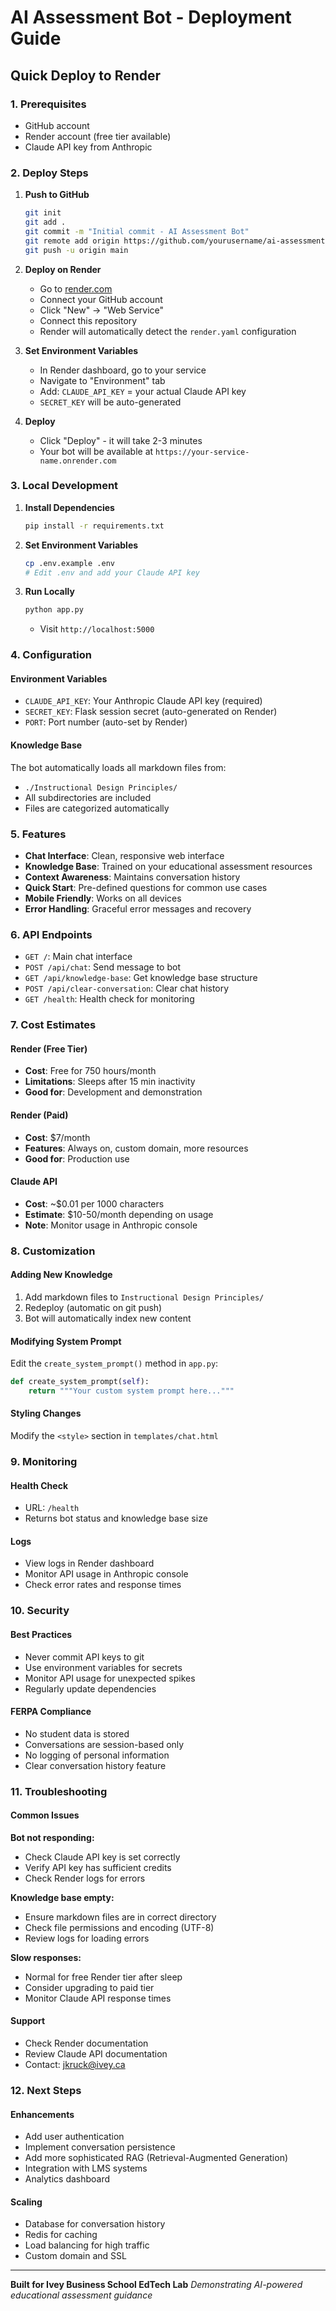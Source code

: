 # AI Assessment Bot - Deployment Guide

## Quick Deploy to Render

### 1. Prerequisites
- GitHub account
- Render account (free tier available)
- Claude API key from Anthropic

### 2. Deploy Steps

1. **Push to GitHub**
   ```bash
   git init
   git add .
   git commit -m "Initial commit - AI Assessment Bot"
   git remote add origin https://github.com/yourusername/ai-assessment-bot.git
   git push -u origin main
   ```

2. **Deploy on Render**
   - Go to [render.com](https://render.com)
   - Connect your GitHub account
   - Click "New" → "Web Service"
   - Connect this repository
   - Render will automatically detect the `render.yaml` configuration

3. **Set Environment Variables**
   - In Render dashboard, go to your service
   - Navigate to "Environment" tab
   - Add: `CLAUDE_API_KEY` = your actual Claude API key
   - `SECRET_KEY` will be auto-generated

4. **Deploy**
   - Click "Deploy" - it will take 2-3 minutes
   - Your bot will be available at `https://your-service-name.onrender.com`

### 3. Local Development

1. **Install Dependencies**
   ```bash
   pip install -r requirements.txt
   ```

2. **Set Environment Variables**
   ```bash
   cp .env.example .env
   # Edit .env and add your Claude API key
   ```

3. **Run Locally**
   ```bash
   python app.py
   ```
   - Visit `http://localhost:5000`

### 4. Configuration

#### Environment Variables
- `CLAUDE_API_KEY`: Your Anthropic Claude API key (required)
- `SECRET_KEY`: Flask session secret (auto-generated on Render)
- `PORT`: Port number (auto-set by Render)

#### Knowledge Base
The bot automatically loads all markdown files from:
- `./Instructional Design Principles/`
- All subdirectories are included
- Files are categorized automatically

### 5. Features

- **Chat Interface**: Clean, responsive web interface
- **Knowledge Base**: Trained on your educational assessment resources
- **Context Awareness**: Maintains conversation history
- **Quick Start**: Pre-defined questions for common use cases
- **Mobile Friendly**: Works on all devices
- **Error Handling**: Graceful error messages and recovery

### 6. API Endpoints

- `GET /`: Main chat interface
- `POST /api/chat`: Send message to bot
- `GET /api/knowledge-base`: Get knowledge base structure
- `POST /api/clear-conversation`: Clear chat history
- `GET /health`: Health check for monitoring

### 7. Cost Estimates

#### Render (Free Tier)
- **Cost**: Free for 750 hours/month
- **Limitations**: Sleeps after 15 min inactivity
- **Good for**: Development and demonstration

#### Render (Paid)
- **Cost**: $7/month
- **Features**: Always on, custom domain, more resources
- **Good for**: Production use

#### Claude API
- **Cost**: ~$0.01 per 1000 characters
- **Estimate**: $10-50/month depending on usage
- **Note**: Monitor usage in Anthropic console

### 8. Customization

#### Adding New Knowledge
1. Add markdown files to `Instructional Design Principles/`
2. Redeploy (automatic on git push)
3. Bot will automatically index new content

#### Modifying System Prompt
Edit the `create_system_prompt()` method in `app.py`:
```python
def create_system_prompt(self):
    return """Your custom system prompt here..."""
```

#### Styling Changes
Modify the `<style>` section in `templates/chat.html`

### 9. Monitoring

#### Health Check
- URL: `/health`
- Returns bot status and knowledge base size

#### Logs
- View logs in Render dashboard
- Monitor API usage in Anthropic console
- Check error rates and response times

### 10. Security

#### Best Practices
- Never commit API keys to git
- Use environment variables for secrets
- Monitor API usage for unexpected spikes
- Regularly update dependencies

#### FERPA Compliance
- No student data is stored
- Conversations are session-based only
- No logging of personal information
- Clear conversation history feature

### 11. Troubleshooting

#### Common Issues

**Bot not responding:**
- Check Claude API key is set correctly
- Verify API key has sufficient credits
- Check Render logs for errors

**Knowledge base empty:**
- Ensure markdown files are in correct directory
- Check file permissions and encoding (UTF-8)
- Review logs for loading errors

**Slow responses:**
- Normal for free Render tier after sleep
- Consider upgrading to paid tier
- Monitor Claude API response times

#### Support
- Check Render documentation
- Review Claude API documentation
- Contact: jkruck@ivey.ca

### 12. Next Steps

#### Enhancements
- Add user authentication
- Implement conversation persistence
- Add more sophisticated RAG (Retrieval-Augmented Generation)
- Integration with LMS systems
- Analytics dashboard

#### Scaling
- Database for conversation history
- Redis for caching
- Load balancing for high traffic
- Custom domain and SSL

---

**Built for Ivey Business School EdTech Lab**
*Demonstrating AI-powered educational assessment guidance*